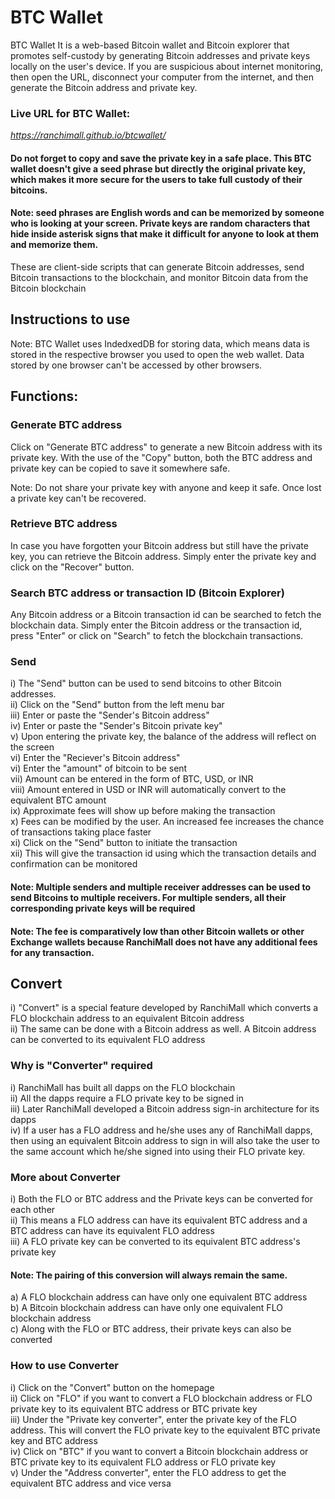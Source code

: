 # BTC Wallet

BTC Wallet
It is a web-based Bitcoin wallet and Bitcoin explorer that promotes self-custody by generating Bitcoin addresses and private keys locally on the user's device. If you are suspicious about internet monitoring, then open the URL, disconnect your computer from the internet, and then generate the Bitcoin address and private key.

### Live URL for BTC Wallet:
*https://ranchimall.github.io/btcwallet/*

#### Do not forget to copy and save the private key in a safe place. This BTC wallet doesn't give a seed phrase but directly the original private key, which makes it more secure for the users to take full custody of their bitcoins.

#### Note: seed phrases are English words and can be memorized by someone who is looking at your screen. Private keys are random characters that hide inside asterisk signs that make it difficult for anyone to look at them and memorize them.

These are client-side scripts that can generate Bitcoin addresses, send Bitcoin transactions to the blockchain, and monitor Bitcoin data from the Bitcoin blockchain

## Instructions to use 

Note: BTC Wallet uses IndedxedDB for storing data, which means data is stored in the respective browser you used to open the web wallet. Data stored by one browser can't be accessed by other browsers.

## Functions:

### Generate BTC address
Click on "Generate BTC address" to generate a new Bitcoin address with its private key. With the use of the "Copy" button, both the BTC address and private key can be copied to save it somewhere safe.

Note: Do not share your private key with anyone and keep it safe. Once lost a private key can't be recovered.

### Retrieve BTC address
In case you have forgotten your Bitcoin address but still have the private key, you can retrieve the Bitcoin address. Simply enter the private key and click on the "Recover" button.

### Search BTC address or transaction ID (Bitcoin Explorer)
Any Bitcoin address or a Bitcoin transaction id can be searched to fetch the blockchain data. Simply enter the Bitcoin address or the transaction id, press "Enter" or click on "Search" to fetch the blockchain transactions.

### Send
i) The "Send" button can be used to send bitcoins to other Bitcoin addresses. <br>
ii) Click on the "Send" button from the left menu bar <br>
iii) Enter or paste the "Sender's Bitcoin address" <br>
iv) Enter or paste the "Sender's Bitcoin private key" <br>
v) Upon entering the private key, the balance of the address will reflect on the screen <br>
vi) Enter the "Reciever's Bitcoin address" <br>
vi) Enter the "amount" of bitcoin to be sent <br>
vii) Amount can be entered in the form of BTC, USD, or INR <br>
viii) Amount entered in USD or INR will automatically convert to the equivalent BTC amount <br>
ix) Approximate fees will show up before making the transaction <br>
x) Fees can be modified by the user. An increased fee increases the chance of transactions taking place faster <br>
xi) Click on the "Send" button to initiate the transaction <br>
xii) This will give the transaction id using which the transaction details and confirmation can be monitored <br>

#### Note: Multiple senders and multiple receiver addresses can be used to send Bitcoins to multiple receivers. For multiple senders, all their corresponding private keys will be required

#### Note: The fee is comparatively low than other Bitcoin wallets or other Exchange wallets because RanchiMall does not have any additional fees for any transaction.


## Convert
i) "Convert" is a special feature developed by RanchiMall which converts a FLO blockchain address to an equivalent Bitcoin address <br>
ii) The same can be done with a Bitcoin address as well. A Bitcoin address can be converted to its equivalent FLO address <br>

### Why is "Converter" required
i) RanchiMall has built all dapps on the FLO blockchain <br>
ii) All the dapps require a FLO private key to be signed in <br>
iii) Later RanchiMall developed a Bitcoin address sign-in architecture for its dapps <br>
iv) If a user has a FLO address and he/she uses any of RanchiMall dapps, then using an equivalent Bitcoin address to sign in will also take the user to the same account which he/she signed into using their FLO private key.

### More about Converter
i) Both the FLO or BTC address and the Private keys can be converted for each other <br>
ii) This means a FLO address can have its equivalent BTC address and a BTC address can have its equivalent FLO address <br>
iii) A FLO private key can be converted to its equivalent BTC address's private key <br>

#### Note: The pairing of this conversion will always remain the same. <br>
a) A FLO blockchain address can have only one equivalent BTC address <br>
b) A Bitcoin blockchain address can have only one equivalent FLO blockchain address <br>
c) Along with the FLO or BTC address, their private keys can also be converted <br>

### How to use Converter
i) Click on the "Convert" button on the homepage <br>
ii) Click on "FLO" if you want to convert a FLO blockchain address or FLO private key to its equivalent BTC address or BTC private key <br>
iii) Under the "Private key converter", enter the private key of the FLO address. This will convert the FLO private key to the equivalent BTC private key and BTC address <br>
iv) Click on "BTC" if you want to convert a Bitcoin blockchain address or BTC private key to its equivalent FLO address or FLO private key <br>
v) Under the "Address converter", enter the FLO address to get the equivalent BTC address and vice versa <br>

 
